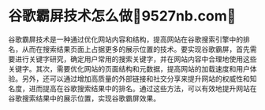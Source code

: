 # 谷歌霸屏技术怎么做🌼9527nb.com🌼

谷歌霸屏技术是一种通过优化网站内容和结构，提高网站在谷歌搜索引擎中的排名，从而在搜索结果页面上占据更多的展示位置的技术。要实现谷歌霸屏，首先需要进行关键字研究，确定用户常用的搜索关键字，并在网站内容中合理地使用这些关键字。其次，需要优化网站的页面结构和元数据，提高网站的加载速度和用户体验。另外，还可以通过增加高质量的外部链接和社交分享来提升网站的权威性和知名度，进而提高在谷歌搜索结果中的排名。通过这些方法，可以有效地提升网站在谷歌搜索结果中的展示位置，实现谷歌霸屏效果。